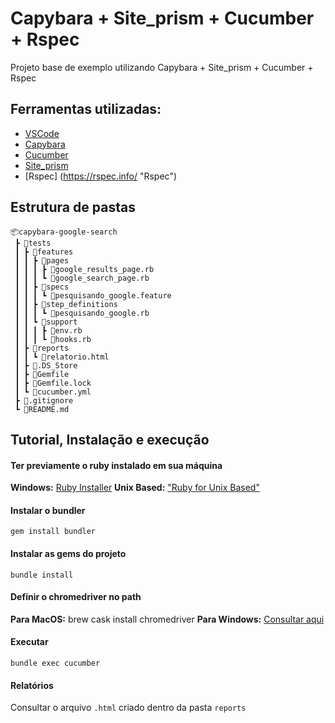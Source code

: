 # Capybara + Site_prism + Cucumber + Rspec
Projeto base de exemplo utilizando Capybara + Site_prism + Cucumber + Rspec

## Ferramentas utilizadas:
- [VSCode](https://code.visualstudio.com/ "VSCode")
- [Capybara](https://github.com/teamcapybara/capybara/ "Capybara")
- [Cucumber](https://cucumber.io/docs/tools/ruby/ "Cucumber")
- [Site_prism](https://github.com/site-prism/site_prism "Site_prism")
- [Rspec] (https://rspec.info/ "Rspec")

## Estrutura de pastas

```
📦capybara-google-search
 ┣ 📂tests
 ┃ ┣ 📂features
 ┃ ┃ ┣ 📂pages
 ┃ ┃ ┃ ┣ 📜google_results_page.rb
 ┃ ┃ ┃ ┗ 📜google_search_page.rb
 ┃ ┃ ┣ 📂specs
 ┃ ┃ ┃ ┗ 📜pesquisando_google.feature
 ┃ ┃ ┣ 📂step_definitions
 ┃ ┃ ┃ ┗ 📜pesquisando_google.rb
 ┃ ┃ ┗ 📂support
 ┃ ┃ ┃ ┣ 📜env.rb
 ┃ ┃ ┃ ┗ 📜hooks.rb
 ┃ ┣ 📂reports
 ┃ ┃ ┗ 📜relatorio.html
 ┃ ┣ 📜.DS_Store
 ┃ ┣ 📜Gemfile
 ┃ ┣ 📜Gemfile.lock
 ┃ ┗ 📜cucumber.yml
 ┣ 📜.gitignore
 ┗ 📜README.md
```

## Tutorial, Instalação e execução

#### **Ter previamente o ruby instalado em sua máquina**
**Windows:** [Ruby Installer](https://rubyinstaller.org/  "Ruby Installer")
**Unix Based:** ["Ruby for Unix Based"](https://www.ruby-lang.org/pt/documentation/installation/ "Ruby for Unix Based")

#### Instalar o bundler
`gem install bundler`

#### Instalar as gems do projeto
`bundle install`

#### Definir o chromedriver no path
**Para MacOS:** brew cask install chromedriver
**Para  Windows:** [Consultar aqui](https://zwbetz.com/download-chromedriver-binary-and-add-to-your-path-for-automated-functional-testing/ "Consultar aqui")

#### Executar
`bundle exec cucumber`

#### Relatórios
Consultar o arquivo `.html` criado dentro da pasta `reports`